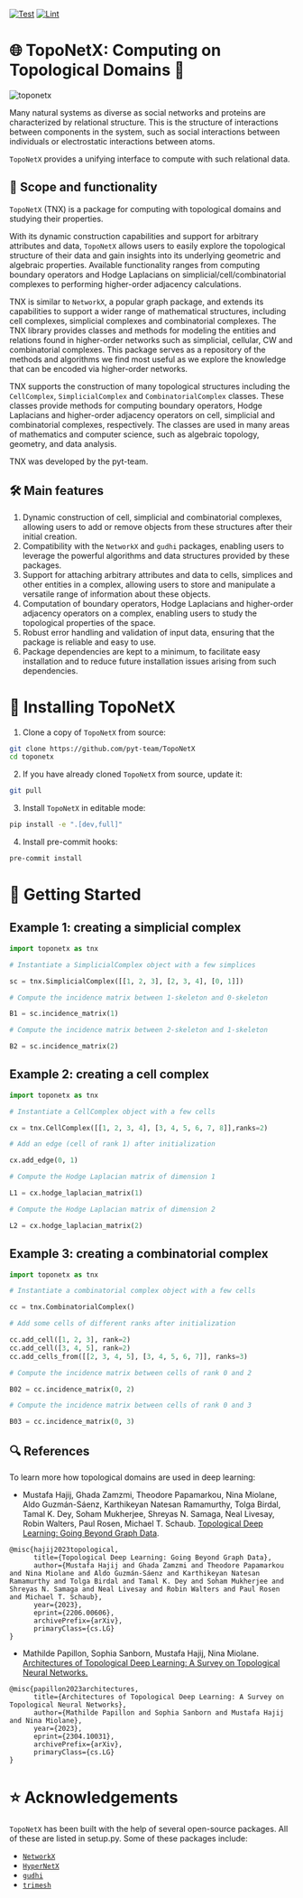 [![Test](https://github.com/pyt-team/TopoNetX/actions/workflows/test.yml/badge.svg)](https://github.com/pyt-team/TopoNetX/actions/workflows/test.yml)
[![Lint](https://github.com/pyt-team/TopoNetX/actions/workflows/lint.yml/badge.svg)](https://github.com/pyt-team/TopoNetX/actions/workflows/lint.yml)

# 🌐 TopoNetX: Computing on Topological Domains 🍩

![toponetx](https://user-images.githubusercontent.com/8267869/234068354-af9480f1-1d18-4914-92f1-916d9093e44d.png)

Many natural systems as diverse as social networks and proteins are characterized by relational structure. This is the structure of interactions between
components in the system, such as social interactions between individuals or electrostatic interactions between atoms. 

`TopoNetX` provides a unifying interface to compute with such relational data.

## 🎯 Scope and functionality

`TopoNetX` (TNX) is a package for computing with topological domains and studying their properties. 

With its dynamic construction capabilities and support for arbitrary
attributes and data, `TopoNetX` allows users to easily explore the topological structure
of their data and gain insights into its underlying geometric and algebraic properties.
Available functionality ranges
from computing boundary operators and Hodge Laplacians on simplicial/cell/combinatorial complexes
to performing higher-order adjacency calculations.

TNX is similar to `NetworkX`, a popular graph package, and extends its capabilities to support a
wider range of mathematical structures, including cell complexes, simplicial complexes and
combinatorial complexes.
The TNX library provides classes and methods for modeling the entities and relations
found in higher-order networks such as simplicial, cellular, CW and combinatorial complexes.
This package serves as a repository of the methods and algorithms we find most useful
as we explore the knowledge that can be encoded via higher-order networks.

TNX supports the construction of many topological structures including the `CellComplex`, `SimplicialComplex` and `CombinatorialComplex` classes.
These classes provide methods for computing boundary operators, Hodge Laplacians
and higher-order adjacency operators on cell, simplicial and combinatorial complexes,
respectively. The classes are used in many areas of mathematics and computer science,
such as algebraic topology, geometry, and data analysis.

TNX was developed by the pyt-team.

## 🛠️ Main features

1. Dynamic construction of cell, simplicial and combinatorial complexes, allowing users to add or remove objects from these structures after their initial creation.
2. Compatibility with the `NetworkX` and `gudhi` packages, enabling users to
leverage the powerful algorithms and data structures provided by these packages.
3. Support for attaching arbitrary attributes and data to cells, simplices and other entities in a complex, allowing users to store and manipulate a versatile range of information about these objects.
4. Computation of boundary operators, Hodge Laplacians and higher-order adjacency
operators on a complex, enabling users to study the topological properties of the space.
5. Robust error handling and validation of input data, ensuring that the package is
reliable and easy to use.
6. Package dependencies are kept to a minimum,
to facilitate easy installation and
to reduce future installation issues arising from such dependencies.

# 🤖 Installing TopoNetX

1. Clone a copy of `TopoNetX` from source:
```bash
git clone https://github.com/pyt-team/TopoNetX
cd toponetx
```
2. If you have already cloned `TopoNetX` from source, update it:
```bash
git pull
```
3. Install `TopoNetX` in editable mode:
```bash
pip install -e ".[dev,full]"
```
4. Install pre-commit hooks:
```bash
pre-commit install
```

# 🦾 Getting Started

## Example 1: creating a simplicial complex 

```python
import toponetx as tnx

# Instantiate a SimplicialComplex object with a few simplices

sc = tnx.SimplicialComplex([[1, 2, 3], [2, 3, 4], [0, 1]])

# Compute the incidence matrix between 1-skeleton and 0-skeleton

B1 = sc.incidence_matrix(1)

# Compute the incidence matrix between 2-skeleton and 1-skeleton

B2 = sc.incidence_matrix(2)

```

## Example 2: creating a cell complex 

```python
import toponetx as tnx

# Instantiate a CellComplex object with a few cells

cx = tnx.CellComplex([[1, 2, 3, 4], [3, 4, 5, 6, 7, 8]],ranks=2)

# Add an edge (cell of rank 1) after initialization

cx.add_edge(0, 1)

# Compute the Hodge Laplacian matrix of dimension 1

L1 = cx.hodge_laplacian_matrix(1)

# Compute the Hodge Laplacian matrix of dimension 2

L2 = cx.hodge_laplacian_matrix(2)
```

## Example 3: creating a combinatorial complex 

```python
import toponetx as tnx

# Instantiate a combinatorial complex object with a few cells

cc = tnx.CombinatorialComplex()

# Add some cells of different ranks after initialization

cc.add_cell([1, 2, 3], rank=2)
cc.add_cell([3, 4, 5], rank=2)
cc.add_cells_from([[2, 3, 4, 5], [3, 4, 5, 6, 7]], ranks=3)

# Compute the incidence matrix between cells of rank 0 and 2

B02 = cc.incidence_matrix(0, 2) 

# Compute the incidence matrix between cells of rank 0 and 3

B03 = cc.incidence_matrix(0, 3)
```

## 🔍 References ##

To learn more how topological domains are used in deep learning:

- Mustafa Hajij, Ghada Zamzmi, Theodore Papamarkou, Nina Miolane, Aldo Guzmán-Sáenz, Karthikeyan Natesan Ramamurthy, Tolga Birdal, Tamal K. Dey, Soham Mukherjee, Shreyas N. Samaga, Neal Livesay, Robin Walters, Paul Rosen, Michael T. Schaub. [Topological Deep Learning: Going Beyond Graph Data](https://arxiv.org/abs/2206.00606).
```
@misc{hajij2023topological,
      title={Topological Deep Learning: Going Beyond Graph Data}, 
      author={Mustafa Hajij and Ghada Zamzmi and Theodore Papamarkou and Nina Miolane and Aldo Guzmán-Sáenz and Karthikeyan Natesan Ramamurthy and Tolga Birdal and Tamal K. Dey and Soham Mukherjee and Shreyas N. Samaga and Neal Livesay and Robin Walters and Paul Rosen and Michael T. Schaub},
      year={2023},
      eprint={2206.00606},
      archivePrefix={arXiv},
      primaryClass={cs.LG}
}
```
- Mathilde Papillon, Sophia Sanborn, Mustafa Hajij, Nina Miolane. [Architectures of Topological Deep Learning: A Survey on Topological Neural Networks.](https://arxiv.org/pdf/2304.10031.pdf)
```
@misc{papillon2023architectures,
      title={Architectures of Topological Deep Learning: A Survey on Topological Neural Networks}, 
      author={Mathilde Papillon and Sophia Sanborn and Mustafa Hajij and Nina Miolane},
      year={2023},
      eprint={2304.10031},
      archivePrefix={arXiv},
      primaryClass={cs.LG}
}
```

# ⭐ Acknowledgements

`TopoNetX` has been built with the help of several open-source packages.
All of these are listed in setup.py.
Some of these packages include:
- [`NetworkX`](https://networkx.org/)
- [`HyperNetX`](https://pnnl.github.io/HyperNetX/build/index.html)
- [`gudhi`](https://gudhi.inria.fr/python/latest/)
- [`trimesh`](https://trimsh.org/index.html)
